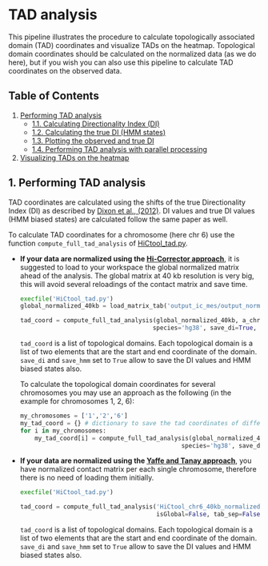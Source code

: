 # TAD analysis

This pipeline illustrates the procedure to calculate topologically associated domain (TAD) coordinates and visualize TADs on the heatmap. Topological domain coordinates should be calculated on the normalized data (as we do here), but if you wish you can also use this pipeline to calculate TAD coordinates on the observed data.

## Table of Contents

1. [Performing TAD analysis](#1-performing-tad-analysis)
   - [1.1. Calculating Directionality Index (DI)](#11-calculating-directionality-index)
   - [1.2. Calculating the true DI (HMM states)](#12-creating-the-fend-object)
   - [1.3. Plotting the observed and true DI](#13-plotting-the-observed-and-true-di)
   - [1.4. Performing TAD analysis with parallel processing](#14-performing-tad-analysis-with-parallel-processing)
2. [Visualizing TADs on the heatmap](#2-visualizing-tads-on-the-heatmap)

## 1. Performing TAD analysis

TAD coordinates are calculated using the shifts of the true Directionality Index (DI) as described by [Dixon et al., (2012)](http://www.nature.com/nature/journal/v485/n7398/abs/nature11082.html). DI values and true DI values (HMM biased states) are calculated follow the same paper as well.

To calculate TAD coordinates for a chromosome (here chr 6) use the function ``compute_full_tad_analysis`` of [HiCtool_tad.py](/scripts/HiCtool_tad.py).

- **If your data are normalized using the [Hi-Corrector approach](https://github.com/Zhong-Lab-UCSD/HiCtool/blob/master/tutorial/normalization-matrix-balancing.md)**, it is suggested to load to your workspace the global normalized matrix ahead of the analysis. The global matrix at 40 kb resolution is very big, this will avoid several reloadings of the contact matrix and save time.
    ```Python
   execfile('HiCtool_tad.py')
   global_normalized_40kb = load_matrix_tab('output_ic_mes/output_normalized.txt')

   tad_coord = compute_full_tad_analysis(global_normalized_40kb, a_chr='6', isGlobal=True,
                                         species='hg38', save_di=True, save_hmm=True)
   ```
   ``tad_coord`` is a list of topological domains. Each topological domain is a list of two elements that are the start and end coordinate of the domain. ``save_di`` and ``save_hmm`` set to ``True`` allow to save the DI values and HMM biased states also.
   
   To calculate the topological domain coordinates for several chromosomes you may use an approach as the following (in the example for chromosomes 1, 2, 6):
   ```Python
   my_chromosomes = ['1','2','6']
   my_tad_coord = {} # dictionary to save the tad coordinates of different chromosomes
   for i in my_chromosomes:
       my_tad_coord[i] = compute_full_tad_analysis(global_normalized_40kb, a_chr=i, isGlobal=True,
                                                species='hg38', save_di=True, save_hmm=True)
   ```

- **If your data are normalized using the [Yaffe and Tanay approach](https://github.com/Zhong-Lab-UCSD/HiCtool/blob/master/tutorial/normalization-yaffe-tanay.md)**, you have normalized contact matrix per each single chromosome, therefore there is no need of loading them initially.
   ```Python
   execfile('HiCtool_tad.py')
   
   tad_coord = compute_full_tad_analysis('HiCtool_chr6_40kb_normalized_fend.txt', a_chr='6',
                                         isGlobal=False, tab_sep=False, species='hg38', save_di=True, save_hmm=True)
   ```
   ``tad_coord`` is a list of topological domains. Each topological domain is a list of two elements that are the start and end coordinate of the domain. ``save_di`` and ``save_hmm`` set to ``True`` allow to save the DI values and HMM biased states also.
